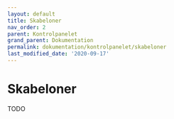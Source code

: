 ```yaml
---
layout: default
title: Skabeloner
nav_order: 2
parent: Kontrolpanelet
grand_parent: Dokumentation
permalink: dokumentation/kontrolpanelet/skabeloner
last_modified_date: '2020-09-17'
---
```


# Skabeloner

TODO
